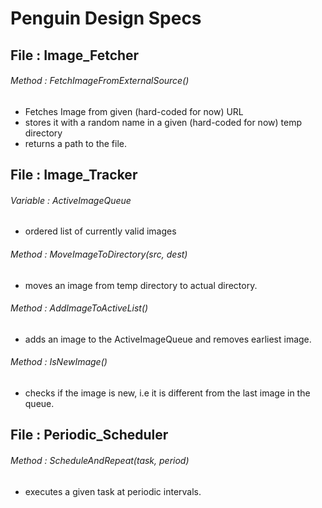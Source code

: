 # Penguin Design Specs

## File : Image_Fetcher

###### Method : FetchImageFromExternalSource()
- Fetches Image from given (hard-coded for now) URL
- stores it with a random name in a given (hard-coded for now) temp directory
- returns a path to the file.

## File : Image_Tracker

###### Variable : ActiveImageQueue
- ordered list of currently valid images

###### Method : MoveImageToDirectory(src, dest)
- moves an image from temp directory to actual directory.

###### Method : AddImageToActiveList()
- adds an image to the ActiveImageQueue and removes earliest image.

###### Method : IsNewImage()
- checks if the image is new, i.e it is different from the last image in the queue.

## File : Periodic_Scheduler

###### Method : ScheduleAndRepeat(task, period)
- executes a given task at periodic intervals.
